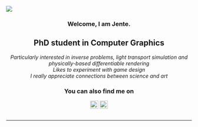 ![](https://komarev.com/ghpvc/?username=Jentuuh&color=blue&style=for-the-badge&label=Lurkers)
<h3 align="center">Welcome, I am Jente.</h3>
<h2 align="center">PhD student in Computer Graphics</h2>
<div align="center">
 
*Particularly interested in inverse problems, light transport simulation and physically-based differentiable rendering*
<br/>
*Likes to experiment with game design*
<br/>
*I really appreciate connections between science and art*
<br/>
 
 </div>

<h3 align="center"> You can also find me on</h3>
<div align="center">
<a href="https://www.youtube.com/channel/UCcUH-r3xpZaHJgnuj8u3G5A" align="center"><img align="center" alt="Jentuuh | Youtube" width="22px" src="https://cdn.jsdelivr.net/npm/simple-icons@v3/icons/youtube.svg" /></a>
<a href="https://www.linkedin.com/in/jentevandersanden/" align="center"><img align="center" alt="Jentuuh | LinkedIn" width="22px" src="https://cdn.jsdelivr.net/npm/simple-icons@v3/icons/linkedin.svg" /></a>
</div>
<br />
</div>

---

[youtube]: https://www.youtube.com/channel/UCcUH-r3xpZaHJgnuj8u3G5A
[linkedin]: https://www.linkedin.com/in/jentevandersanden/

